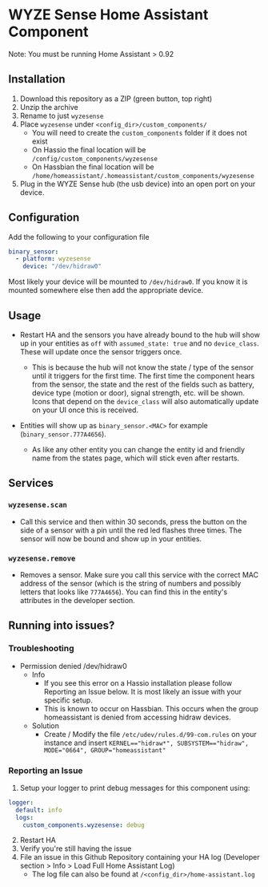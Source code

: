 # WYZE Sense Home Assistant Component
Note: You must be running Home Assistant > 0.92

## Installation
1. Download this repository as a ZIP (green button, top right)
2. Unzip the archive
3. Rename to just `wyzesense`
4. Place `wyzesense` under `<config_dir>/custom_components/`
   * You will need to create the `custom_components` folder if it does not exist
   * On Hassio the final location will be `/config/custom_components/wyzesense`
   * On Hassbian the final location will be `/home/homeassistant/.homeassistant/custom_components/wyzesense`
5. Plug in the WYZE Sense hub (the usb device) into an open port on your device.

## Configuration
Add the following to your configuration file

```yaml
binary_sensor:
  - platform: wyzesense
    device: "/dev/hidraw0"
```
Most likely your device will be mounted to `/dev/hidraw0`. If you know it is mounted somewhere else then add the appropriate device.

## Usage
* Restart HA and the sensors you have already bound to the hub will show up in your entities as `off` with `assumed_state: true` and no `device_class`. These will update once the sensor triggers once.
  * This is because the hub will not know the state / type of the sensor until it triggers for the first time. The first time the component hears from the sensor, the state and the rest of the fields such as battery, device type (motion or door), signal strength, etc. will be shown. Icons that depend on the `device_class` will also automatically update on your UI once this is received.

* Entities will show up as `binary_sensor.<MAC>` for example (`binary_sensor.777A4656`).
  * As like any other entity you can change the entity id and friendly name from the states page, which will stick even after restarts.

## Services
### `wyzesense.scan`
* Call this service and then within 30 seconds, press the button on the side of a sensor with a pin until the red led flashes three times. The sensor will now be bound and show up in your entities.

### `wyzesense.remove`
* Removes a sensor. Make sure you call this service with the correct MAC address of the sensor (which is the string of numbers and possibly letters that looks like `777A4656`). You can find this in the entity's attributes in the developer section.

## Running into issues?

### Troubleshooting
* Permission denied /dev/hidraw0
  * Info
    * If you see this error on a Hassio installation please follow Reporting an Issue below. It is most likely an issue with your specific setup.
    * This is known to occur on Hassbian. This occurs when the group homeassistant is denied from accessing hidraw devices.
  * Solution
    * Create / Modify the file `/etc/udev/rules.d/99-com.rules` on your instance and insert `KERNEL=="hidraw*", SUBSYSTEM=="hidraw", MODE="0664", GROUP="homeassistant"`

### Reporting an Issue
1. Setup your logger to print debug messages for this component using:
```yaml
logger:
  default: info
  logs:
    custom_components.wyzesense: debug
```
2. Restart HA
3. Verify you're still having the issue
4. File an issue in this Github Repository containing your HA log (Developer section > Info > Load Full Home Assistant Log)
   * The log file can also be found at `/<config_dir>/home-assistant.log`

